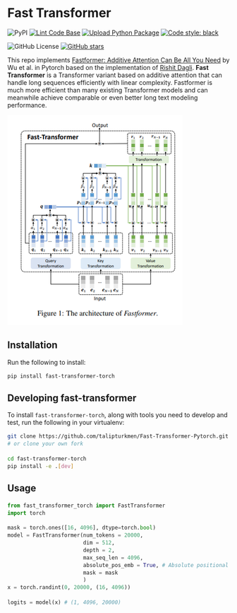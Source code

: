# Fast Transformer 

![PyPI](https://img.shields.io/pypi/v/fast-transformer-torch)
[![Lint Code Base](https://github.com/talipturkmen/Fast-Transformer-Pytorch/actions/workflows/linter.yml/badge.svg)](https://github.com/talipturkmen/Fast-Transformer-Pytorch/actions/workflows/linter.yml)
[![Upload Python Package](https://github.com/talipturkmen/Fast-Transformer-Pytorch/actions/workflows/python-publish.yml/badge.svg)](https://github.com/talipturkmen/Fast-Transformer-Pytorch/actions/workflows/python-publish.yml)
[![Code style: black](https://img.shields.io/badge/code%20style-black-000000.svg)](https://github.com/psf/black)

![GitHub License](https://img.shields.io/github/license/talipturkmen/Fast-Transformer-Pytorch)
[![GitHub stars](https://img.shields.io/github/stars/talipturkmen/Fast-Transformer-Pytorch?style=social)](https://github.com/talipturkmen/Fast-Transformer-Pytorch/stargazers)

This repo implements [Fastformer: Additive Attention Can Be All You Need](https://arxiv.org/abs/2108.09084) by Wu et al. in 
Pytorch based on the implementation of [Rishit Dagli](https://github.com/Rishit-dagli/Fast-Transformer).
**Fast Transformer** is a Transformer variant based on additive attention that can handle long sequences 
efficiently with linear complexity. Fastformer is much more efficient than many existing Transformer models and can 
meanwhile achieve comparable or even better long text modeling performance.

![](https://github.com/talipturkmen/Fast-Transformer-Pytorch/blob/main/media/architecture.png)

## Installation

Run the following to install:

```sh
pip install fast-transformer-torch
```

## Developing fast-transformer

To install `fast-transformer-torch`, along with tools you need to develop and test, run the following in your virtualenv:

```sh
git clone https://github.com/talipturkmen/Fast-Transformer-Pytorch.git
# or clone your own fork

cd fast-transformer-torch
pip install -e .[dev]
```

## Usage

```python
from fast_transformer_torch import FastTransformer
import torch

mask = torch.ones([16, 4096], dtype=torch.bool)
model = FastTransformer(num_tokens = 20000,
                        dim = 512,
                        depth = 2,
                        max_seq_len = 4096,
                        absolute_pos_emb = True, # Absolute positional embeddings
                        mask = mask
                        )
x = torch.randint(0, 20000, (16, 4096))

logits = model(x) # (1, 4096, 20000)
```
